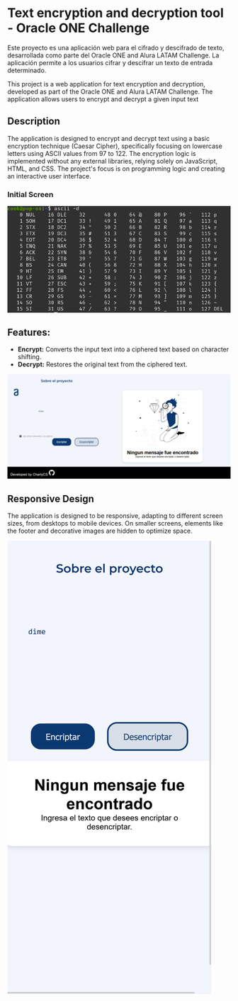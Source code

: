 # Text encryption and decryption tool - Oracle ONE Challenge

Este proyecto es una aplicación web para el cifrado y descifrado de texto, desarrollada como parte del Oracle ONE and Alura LATAM Challenge. La aplicación permite a los usuarios cifrar y descifrar un texto de entrada determinado.


This project is a web application for text encryption and decryption, developed as part of the Oracle ONE and Alura LATAM Challenge. The application allows users to encrypt and decrypt a given input text

## Description

The application is designed to encrypt and decrypt text using a basic encryption technique (Caesar Cipher), specifically focusing on lowercase letters using ASCII values from 97 to 122. The encryption logic is implemented without any external libraries, relying solely on JavaScript, HTML, and CSS. The project's focus is on programming logic and creating an interactive user interface.


### Initial Screen

![ASCII](./assets/ascii.webp)

## Features:

- **Encrypt:** Converts the input text into a ciphered text based on character shifting.
- **Decrypt:** Restores the original text from the ciphered text.

![Initial Screen](./assets/initial_screen.png)

## Responsive Design
The application is designed to be responsive, adapting to different screen sizes, from desktops to mobile devices. On smaller screens, elements like the footer and decorative images are hidden to optimize space.

![Responsive](./assets/responsive.png)